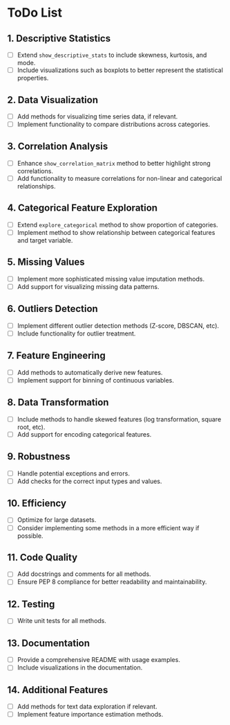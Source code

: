 # ToDo List

## 1. Descriptive Statistics

- [ ] Extend `show_descriptive_stats` to include skewness, kurtosis, and mode.
- [ ] Include visualizations such as boxplots to better represent the statistical properties.

## 2. Data Visualization

- [ ] Add methods for visualizing time series data, if relevant.
- [ ] Implement functionality to compare distributions across categories.

## 3. Correlation Analysis

- [ ] Enhance `show_correlation_matrix` method to better highlight strong correlations.
- [ ] Add functionality to measure correlations for non-linear and categorical relationships.

## 4. Categorical Feature Exploration

- [ ] Extend `explore_categorical` method to show proportion of categories.
- [ ] Implement method to show relationship between categorical features and target variable.

## 5. Missing Values

- [ ] Implement more sophisticated missing value imputation methods.
- [ ] Add support for visualizing missing data patterns.

## 6. Outliers Detection

- [ ] Implement different outlier detection methods (Z-score, DBSCAN, etc).
- [ ] Include functionality for outlier treatment.

## 7. Feature Engineering

- [ ] Add methods to automatically derive new features.
- [ ] Implement support for binning of continuous variables.

## 8. Data Transformation

- [ ] Include methods to handle skewed features (log transformation, square root, etc).
- [ ] Add support for encoding categorical features.

## 9. Robustness

- [ ] Handle potential exceptions and errors.
- [ ] Add checks for the correct input types and values.

## 10. Efficiency

- [ ] Optimize for large datasets.
- [ ] Consider implementing some methods in a more efficient way if possible.

## 11. Code Quality

- [ ] Add docstrings and comments for all methods.
- [ ] Ensure PEP 8 compliance for better readability and maintainability.

## 12. Testing

- [ ] Write unit tests for all methods.

## 13. Documentation

- [ ] Provide a comprehensive README with usage examples.
- [ ] Include visualizations in the documentation.

## 14. Additional Features

- [ ] Add methods for text data exploration if relevant.
- [ ] Implement feature importance estimation methods.
